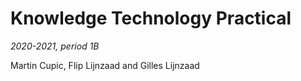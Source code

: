 # Knowledge Technology Practical
*2020-2021, period 1B*

Martin Cupic, Flip Lijnzaad and Gilles Lijnzaad

